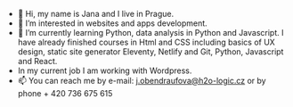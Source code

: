 - 👋 Hi, my name is Jana and I live in Prague. 
- 👀 I’m interested in websites and apps development.
- 🌱 I’m currently learning Python, data analysis in Python and Javascript. I have already finished courses in Html and CSS including basics of UX design, static site generator Eleventy, Netlify and Git, Python, Javascript and React.
- In my current job I am working with Wordpress.
- 📫 You can reach me by e-mail: j.obendraufova@h2o-logic.cz or by phone + 420 736 675 615
  
<!---
JanaEsther/JanaEsther is a ✨ special ✨ repository because its `README.md` (this file) appears on your GitHub profile.
You can click the Preview link to take a look at your changes.
--->
